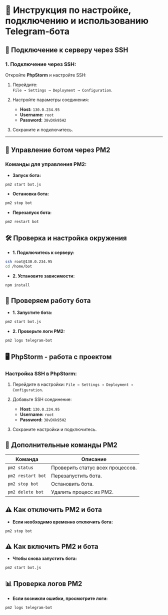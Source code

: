 # 📜 Инструкция по настройке, подключению и использованию Telegram-бота

## 🚀 Подключение к серверу через SSH

### 1. Подключение через SSH:

Откройте **PhpStorm** и настройте SSH:

1. Перейдите:  
   `File → Settings → Deployment → Configuration`.

2. Настройте параметры соединения:
    - **Host:** `130.0.234.95`
    - **Username:** `root`
    - **Password:** `38vDXk95H2`

3. Сохраните и подключитесь.

---

## 🔧 Управление ботом через PM2

### **Команды для управления PM2:**

- **Запуск бота:**

```bash
pm2 start bot.js
```

- **Остановка бота:**

```bash
pm2 stop bot
```

- **Перезапуск бота:**

```bash
pm2 restart bot
```

## 🛠️ Проверка и настройка окружения

- **1. Подключитесь к серверу:**

```bash
ssh root@130.0.234.95
cd /home/bot
```

- **2. Установите зависимости:**

```bash
npm install
```

## 🚀 Проверяем работу бота

- **1. Запустите бота:**

```bash
pm2 start bot.js
```

- **2. Проверьте логи PM2:**

```bash
pm2 logs telegram-bot
```


## 🖥️ PhpStorm - работа с проектом

### **Настройка SSH в PhpStorm:**

1. Перейдите в настройки:
   `File → Settings → Deployment → Configuration`.

2. Добавьте SSH соединение:
    - **Host:** `130.0.234.95`
    - **Username:** `root`
    - **Password:** `38vDXk95H2`

3. Сохраните настройки и подключитесь.

## 🔧 Дополнительные команды PM2

| Команда            | Описание                           |
|--------------------|------------------------------------|
| `pm2 status`       | Проверить статус всех процессов.   |
| `pm2 restart bot`  | Перезапустить бота.               |
| `pm2 stop bot`     | Остановить бота.                  |
| `pm2 delete bot`   | Удалить процесс из PM2.           |

## ⚠️ Как отключить PM2 и бота

- **Если необходимо временно отключить бота:**

```bash
pm2 stop bot
```

## ⚠️ Как включить PM2 и бота

- **Чтобы снова запустить бота:**

```bash
pm2 start bot.js
```

## 📊 Проверка логов PM2

- **Если возникли ошибки, просмотрите логи:**

```bash
pm2 logs telegram-bot
```